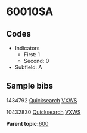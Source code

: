 # 60010$A

## Codes

-   Indicators
    -   First: 1
    -   Second: 0
-   Subfield: A

## Sample bibs

1434792 [Quicksearch](https://search.library.yale.edu/catalog/1434792) [VXWS](http://prodorbis.library.yale.edu:7014/vxws/GetHoldingsService?bibId=1434792)

10432830 [Quicksearch](https://search.library.yale.edu/catalog/10432830) [VXWS](http://prodorbis.library.yale.edu:7014/vxws/GetHoldingsService?bibId=10432830)

**Parent topic:**[600](../../tags/600/600.md)

